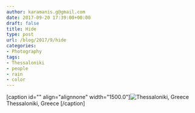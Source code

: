```yaml
---
author: karamanis.g@gmail.com
date: 2017-09-20 17:39:00+00:00
draft: false
title: Hide
type: post
url: /blog/2017/9/hide
categories:
- Photography
tags:
- Thessaloniki
- people
- rain
- color
---
```


[caption id="" align="alignnone" width="1500.0"]![ Thessaloniki, Greece ](/images/2017-09-20-20179hide/20140720-R0003945-2.jpg)
 Thessaloniki, Greece [/caption]
